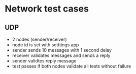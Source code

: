 Network test cases
===

UDP
---

- 2 nodes (sender/receiver)
- node id is set with setttings app
- sender sends 10 messages with 1 second delay
- receiver validates messages and sends a reply
- sender validtes reply message
- test passes if both nodes validate all tests without failure


